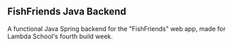 ## FishFriends Java Backend

A functional Java Spring backend for the "FishFriends" web app, made for Lambda School's fourth build week.
